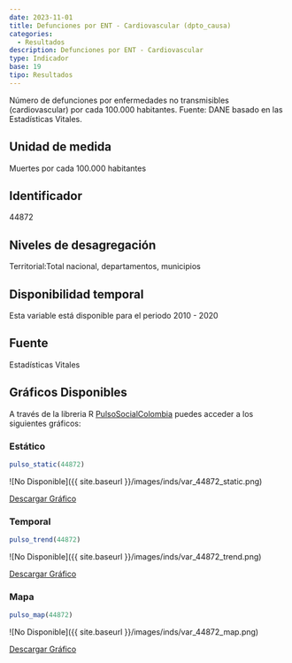 ```yaml
---
date: 2023-11-01
title: Defunciones por ENT - Cardiovascular (dpto_causa)
categories:
  - Resultados
description: Defunciones por ENT - Cardiovascular
type: Indicador
base: 19
tipo: Resultados
--- 
```


Número de defunciones por enfermedades no transmisibles (cardiovascular) por cada 100.000 habitantes.
Fuente: DANE basado en las Estadísticas Vitales.

## Unidad de medida
Muertes por cada 100.000 habitantes

## Identificador
44872

## Niveles de desagregación
Territorial:Total nacional, departamentos, municipios

## Disponibilidad temporal
Esta variable está disponible para el periodo 2010 - 2020

## Fuente
Estadísticas Vitales

## Gráficos Disponibles

A través de la libreria R [PulsoSocialColombia](https://github.com/pulsosocialcolombia/PulsoSocialColombia) puedes acceder a los siguientes gráficos:

### Estático

``` R
pulso_static(44872)
```

![No Disponible]({{ site.baseurl }}/images/inds/var_44872_static.png)

<a href='{{ site.baseurl }}/images/inds/var_44872_static.png'>Descargar Gráfico</a>

### Temporal

``` R
pulso_trend(44872)
```

![No Disponible]({{ site.baseurl }}/images/inds/var_44872_trend.png)

<a href='{{ site.baseurl }}/images/inds/var_44872_trend.png'>Descargar Gráfico</a>

### Mapa

``` R
pulso_map(44872)
```

![No Disponible]({{ site.baseurl }}/images/inds/var_44872_map.png)

<a href='{{ site.baseurl }}/images/inds/var_44872_map.png'>Descargar Gráfico</a>